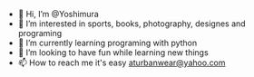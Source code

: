 - 👋 Hi, I’m @Yoshimura
- 👀 I’m interested in sports, books, photography, designes and programing
- 🌱 I’m currently learning programing with python
- 💞️ I’m looking to have fun while learning new things
- 📫 How to reach me it's easy aturbanwear@yahoo.com 

